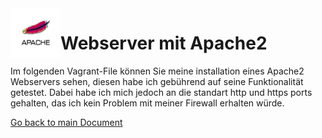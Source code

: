 <img align="left" width="80" height="80" src="../img/../../img/5686.jpg" alt="Apache2 Logo">

# Webserver mit Apache2
Im folgenden Vagrant-File können Sie meine installation eines Apache2 Webservers sehen, diesen habe ich gebührend auf seine Funktionalität getestet. Dabei habe ich mich jedoch an die standart http und https ports gehalten, das ich kein Problem mit meiner Firewall erhalten würde.

[Go back to main Document](https://github.com/Daddey69/Modul_300/blob/master/README.md)